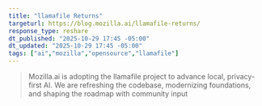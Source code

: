 ```yaml
---
title: "llamafile Returns"
targeturl: https://blog.mozilla.ai/llamafile-returns/
response_type: reshare
dt_published: "2025-10-29 17:45 -05:00"
dt_updated: "2025-10-29 17:45 -05:00"
tags: ["ai","mozilla","opensource","llamafile"]
---
```


> Mozilla.ai is adopting the llamafile project to advance local, privacy-first AI. We are refreshing the codebase, modernizing foundations, and shaping the roadmap with community input
